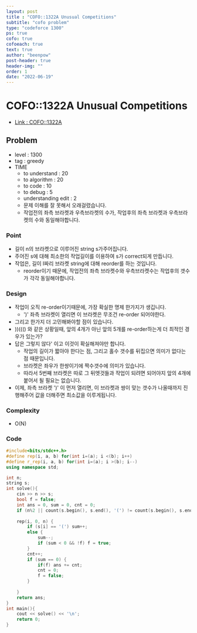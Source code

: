 ```yaml
---
layout: post
title : "COFO::1322A Unusual Competitions"
subtitle: "cofo problem"
type: "codeforce 1300"
ps: true
cofo: true
cofoeach: true
text: true
author: "beenpow"
post-header: true
header-img: ""
order: 1
date: "2022-06-19"
---
```

# COFO::1322A Unusual Competitions
- [Link : COFO::1322A](https://codeforces.com/contest/1322/problem/A)


## Problem 

- level : 1300
- tag : greedy
- TIME
  - to understand    : 20
  - to algorithm     : 20
  - to code          : 10
  - to debug         : 5
  - understanding edit : 2  
  - 문제 이해를 잘 못해서 오래걸렸습니다.
  - 작업전의 좌측 브라켓과 우측브라켓의 수가, 작업후의 좌측 브라켓과 우측브라켓의 수와 동일해야합니다.

### Point
- 길이 n의 브라켓으로 이루어진 string s가주어집니다.
- 주어진 s에 대해 최소한의 작업길이를 이용하여 s가 correct되게 만듭니다.
- 작업은, 길이 l짜리 브라켓 string에 대해 reorder를 하는 것입니다.
  - reorder이기 때문에, 작업전의 좌측 브라켓수와 우측브라켓수는 작업후의 갯수가 각각 동일해야합니다.

### Design
- 작업이 오직 re-order이기때문에, 가장 확실한 명제 한가지가 생깁니다.
  - ')' 좌측 브라켓이 열리면 이 브라켓은 무조건 re-order 되어야한다.
- 그리고 한가지 더 고민해봐야할 점이 있습니다.
- ))((() 와 같은 상황일때, 앞의 4개가 아닌 앞의 5개를 re-order하는게 더 최적인 경우가 있는가?
- 답은 그렇지 않다' 이고 이것이 확실해져야만 합니다.
  - 작업의 길이가 짧아야 한다는 점, 그리고 홀수 갯수를 뒤집으면 의미가 없다는 점 때문입니다.
  - 브라켓은 좌우가 한쌍이기에 짝수갯수에 의미가 있습니다. 
  - 따라서 5번째 브라켓은 따로 그 뒤엣것들과 작업이 되려면 되어야지 앞의 4개에 붙어서 될 필요는 없습니다.
- 이제, 좌측 브라켓 ')' 이 먼저 열리면, 이 브라켓과 쌍이 맞는 갯수가 나올때까지 진행해주어 값을 더해주면 최소값을 이루게됩니다.

### Complexity
- O(N)

### Code

```cpp
#include<bits/stdc++.h>
#define rep(i, a, b) for(int i=(a); i <(b); i++)
#define r_rep(i, a, b) for(int i=(a); i >(b); i--)
using namespace std;

int n;
string s;
int solve(){
    cin >> n >> s;
    bool f = false;
    int ans = 0, sum = 0, cnt = 0;
    if (n%2 || count(s.begin(), s.end(), '(') != count(s.begin(), s.end(), ')')) return -1;
    
    rep(i, 0, n) {
        if (s[i] == '(') sum++;
        else {
            sum--;
            if (sum < 0 && !f) f = true;
        }
        cnt++;
        if (sum == 0) {
            if(f) ans += cnt;
            cnt = 0;
            f = false;
        }
        
    }
    return ans;
}
int main(){
    cout << solve() << '\n';
    return 0;
}
```
